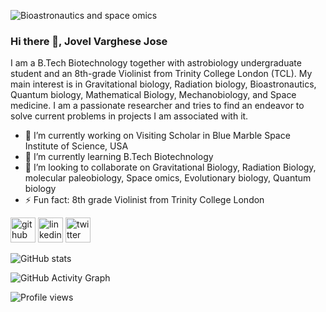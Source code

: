 ![Bioastronautics and space omics](https://pbs.twimg.com/profile_banners/1423164071860342793/1628240120/1080x360)
### Hi there 👋, Jovel Varghese Jose

I am a B.Tech Biotechnology together with astrobiology undergraduate student and an 8th-grade Violinist from Trinity College London (TCL).
My main interest is in Gravitational biology, Radiation biology, Bioastronautics, Quantum biology, Mathematical Biology, Mechanobiology, and Space medicine.
I am a passionate researcher and tries to find an endeavor to solve current problems in projects I am associated with it.

- 🔭 I’m currently working on Visiting Scholar in Blue Marble Space Institute of Science, USA 
- 🌱 I’m currently learning B.Tech Biotechnology 
- 👯 I’m looking to collaborate on Gravitational Biology, Radiation Biology, molecular paleobiology, Space omics, Evolutionary biology, Quantum biology 
- ⚡ Fun fact: 8th grade Violinist from Trinity College London 


[<img src='https://cdn.jsdelivr.net/npm/simple-icons@3.0.1/icons/github.svg' alt='github' height='40'>](https://github.com/MicroboyJovel)  [<img src='https://cdn.jsdelivr.net/npm/simple-icons@3.0.1/icons/linkedin.svg' alt='linkedin' height='40'>](https://www.linkedin.com/in/www.linkedin.com/in/jovel-varghese-jose-7b82b31a1/)  [<img src='https://cdn.jsdelivr.net/npm/simple-icons@3.0.1/icons/twitter.svg' alt='twitter' height='40'>](https://twitter.com/https://twitter.com/gravityboyJovel)  

![GitHub stats](https://github-readme-stats.vercel.app/api?username=MicroboyJovel&show_icons=true&count_private=true)  

![GitHub Activity Graph](https://activity-graph.herokuapp.com/graph?username=MicroboyJovel)  

![Profile views](https://gpvc.arturio.dev/MicroboyJovel)  
